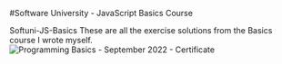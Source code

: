 #Software University - JavaScript Basics Course

Softuni-JS-Basics
These are all the exercise solutions from the Basics course I wrote myself.
![Programming Basics - September 2022 - Certificate](https://user-images.githubusercontent.com/109210142/199962186-9efd7b8f-b7dd-4c36-8a0b-6335265a7a3c.jpeg)

